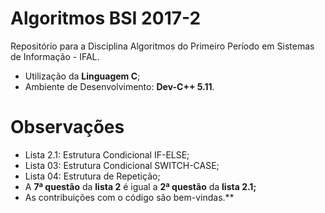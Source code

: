 ﻿# **Algoritmos BSI 2017-2**


Repositório para a Disciplina Algoritmos do Primeiro Período em Sistemas de Informação - IFAL.


* Utilização da **Linguagem C**;
* Ambiente de Desenvolvimento: **Dev-C++ 5.11**.

# **Observações**

* Lista 2.1: Estrutura Condicional IF-ELSE;
* Lista 03: Estrutura Condicional SWITCH-CASE;
* Lista 04: Estrutura de Repetição;
* A **7ª questão** da **lista 2** é igual a **2ª questão** da **lista 2.1;**
* As contribuições com o código são bem-vindas.**